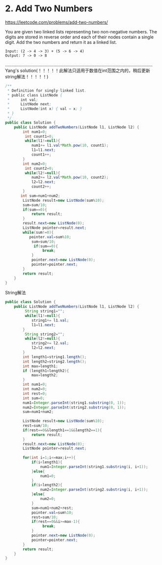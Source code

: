 # 2. Add Two Numbers
https://leetcode.com/problems/add-two-numbers/


You are given two linked lists representing two non-negative numbers. The digits are stored in reverse order and each of their nodes contain a single digit. Add the two numbers and return it as a linked list.

```
Input: (2 -> 4 -> 3) + (5 -> 6 -> 4)
Output: 7 -> 0 -> 8
```


.......................................................................................................................   
Yang's solution(！！！！！此解法只适用于数值在int范围之内的，稍后更新string解法！！！！！)
```java
/**
 * Definition for singly-linked list.
 * public class ListNode {
 *     int val;
 *     ListNode next;
 *     ListNode(int x) { val = x; }
 * }
 */
public class Solution {
    public ListNode addTwoNumbers(ListNode l1, ListNode l2) {
        int num1=0;
         int count1=0;
         while(l1!=null){
            num1+= l1.val*Math.pow(10, count1);
            l1=l1.next;
            count1++;
        }
        int num2=0;
         int count2=0;
         while(l2!=null){
            num2+= l2.val*Math.pow(10, count2);
            l2=l2.next;
            count2++;
        }
       int sum=num1+num2;
        ListNode result=new ListNode(sum%10);
        sum=sum/10;
        if(sum==0){
            return result;
        }
        result.next=new ListNode(0);
        ListNode pointer=result.next;
        while(sum!=0){
           pointer.val=sum%10;
            sum=sum/10;
             if(sum==0){
                 break;
            }
            pointer.next=new ListNode(0);
            pointer=pointer.next;
        }
        return result; 
    }
}
```

String解法

```java
public class Solution {
    public ListNode addTwoNumbers(ListNode l1, ListNode l2) {
         String string1="";
         while(l1!=null){
            string1+= l1.val;
            l1=l1.next;
        }
         String string2="";
         while(l2!=null){
            string2+= l2.val;
            l2=l2.next;
        }
        int length1=string1.length();
        int length2=string2.length();
        int max=length1;
        if (length1<length2){
            max=length2;
        }
        int num1=0;
        int num2=0;
        int rest=0;
        int sum=0;
        num1=Integer.parseInt(string1.substring(0, 1));
        num2=Integer.parseInt(string2.substring(0, 1));
        sum=num1+num2;
        
        ListNode result=new ListNode(sum%10);
        rest=sum/10;
        if(rest==0&&length1==1&&length2==1){
            return result;
        }
        result.next=new ListNode(0);
        ListNode pointer=result.next;
        
        for(int i=1;i<=max;i++){
            if(i<length1){
                num1=Integer.parseInt(string1.substring(i, i+1));
            }else{
                num1=0;
            }
            if(i<length2){
                num2=Integer.parseInt(string2.substring(i, i+1));
            }else{
                num2=0;
            }
            sum=num1+num2+rest;
            pointer.val=sum%10;
            rest=sum/10;
            if(rest==0&&i>=max-1){
                 break;
            }
            pointer.next=new ListNode(0);
            pointer=pointer.next;
        }
        return result; 
    }
}
```


